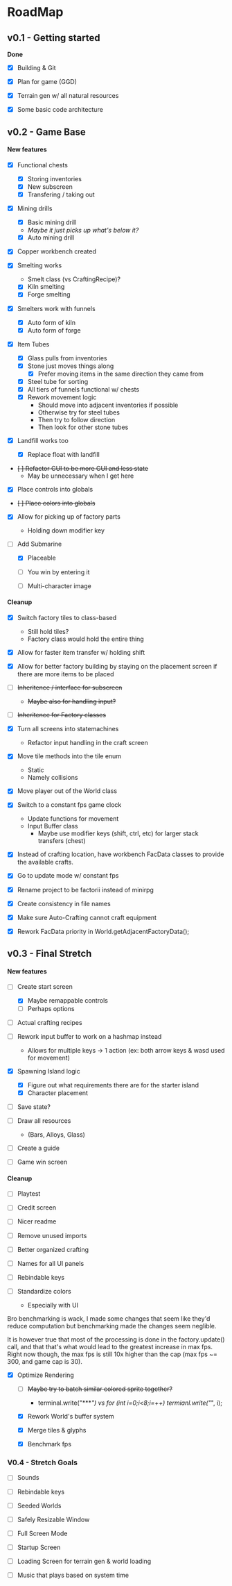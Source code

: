 # RoadMap

## v0.1 - Getting started
**Done**
- [x] Building & Git
- [x] Plan for game (GGD)
- [x] Terrain gen w/ all natural resources
- [x] Some basic code architecture







## v0.2 - Game Base

#### New features
- [x] Functional chests
  * [x] Storing inventories
  * [x] New subscreen
  * [x] Transfering / taking out

- [x] Mining drills
  * [x] Basic mining drill 
   * *Maybe it just picks up what's below it?*
  * [x] Auto mining drill

- [x] Copper workbench created

- [x] Smelting works
  * Smelt class (vs CraftingRecipe)?
  * [x] Kiln smelting
  * [x] Forge smelting
- [x] Smelters work with funnels
  * [x] Auto form of kiln
  * [x] Auto form of forge

- [x] Item Tubes
  * [x] Glass pulls from inventories
  * [x] Stone just moves things along
    * [x] Prefer moving items in the same direction they came from
  * [x] Steel tube for sorting
  * [x] All tiers of funnels functional w/ chests
  * [x] Rework movement logic
    * Should move into adjacent inventories if possible
    * Otherwise try for steel tubes
    * Then try to follow direction
    * Then look for other stone tubes

- [x] Landfill works too
  * [x] Replace float with landfill

- ~~[ ] Refactor GUI to be more GUI and less state~~
  - May be unnecessary when I get here

- [x] Place controls into globals
- ~~[ ] Place colors into globals~~

- [x] Allow for picking up of factory parts
  * Holding down modifier key 

- [ ] Add Submarine 
  * [x] Placeable
  * [ ] You win by entering it
  * [ ] Multi-character image


#### Cleanup
- [x] Switch factory tiles to class-based
  * Still hold tiles?
  * Factory class would hold the entire thing

- [x] Allow for faster item transfer w/ holding shift
- [x] Allow for better factory building by staying
      on the placement screen if there are more items
      to be placed

- [ ] ~~Inheritence / interface for subscreen~~
  * ~~Maybe also for handling input?~~

- [ ] ~~Inheritence for Factory classes~~

- [x] Turn all screens into statemachines
  * Refactor input handling in the craft screen

- [x] Move tile methods into the tile enum
  * Static
  * Namely collisions

- [x] Move player out of the World class

- [x] Switch to a constant fps game clock
  * Update functions for movement
  * Input Buffer class
    * Maybe use modifier keys (shift, ctrl, etc) for larger stack transfers (chest)

- [x] Instead of crafting location, have workbench FacData classes to provide the available crafts.

- [x] Go to update mode w/ constant fps
- [x] Rename project to be factorii instead of minirpg
- [x] Create consistency in file names

- [x] Make sure Auto-Crafting cannot craft equipment
- [x] Rework FacData priority in World.getAdjacentFactoryData();






## v0.3 - Final Stretch

#### New features
- [ ] Create start screen
  * [x] Maybe remappable controls
  * [ ] Perhaps options

- [ ] Actual crafting recipes
- [ ] Rework input buffer to work on a hashmap instead
  - Allows for multiple keys -> 1 action (ex: both arrow keys & wasd used for movement)

- [x] Spawning Island logic
  * [x] Figure out what requirements there are for the starter island
  * [x] Character placement

- [ ] Save state?
- [ ] Draw all resources
  * (Bars, Alloys, Glass)

- [ ] Create a guide
- [ ] Game win screen


#### Cleanup
- [ ] Playtest 

- [ ] Credit screen
- [ ] Nicer readme
- [ ] Remove unused imports

- [ ] Better organized crafting
- [ ] Names for all UI panels
- [ ] Rebindable keys

- [ ] Standardize colors
  * Especially with UI

Bro benchmarking is wack, I made some changes that seem
like they'd reduce computation but benchmarking made the changes
seem neglible.

It is however true that most of the processing is done in the
factory.update() call, and that that's what would lead to the
greatest increase in max fps. Right now though, the max fps 
is still 10x higher than the cap (max fps ~= 300, and game cap is 30).

- [x] Optimize Rendering
  - [ ] ~~Maybe try to batch similar colored sprite together?~~
    * terminal.write("****") vs for (int i=0;i<8;i=++) termianl.write("*", i);
  - [x] Rework World's buffer system
  - [x] Merge tiles & glyphs
  - [x] Benchmark fps




### V0.4 - Stretch Goals
- [ ] Sounds 
- [ ] Rebindable keys
- [ ] Seeded Worlds

- [ ] Safely Resizable Window
- [ ] Full Screen Mode

- [ ] Startup Screen
- [ ] Loading Screen for terrain gen & world loading

- [ ] Music that plays based on system time